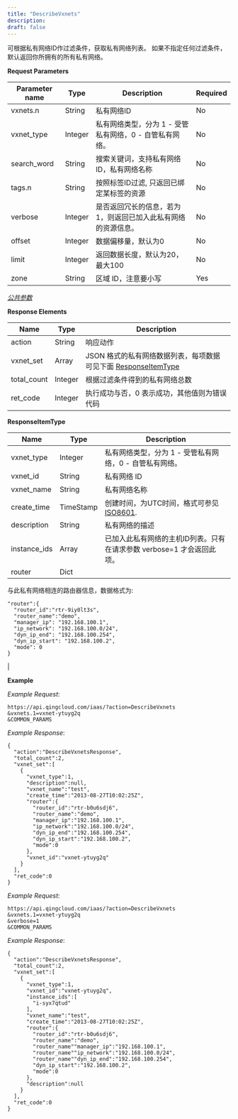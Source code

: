 ```yaml
---
title: "DescribeVxnets"
description: 
draft: false
---
```




可根据私有网络ID作过滤条件，获取私有网络列表。 如果不指定任何过滤条件，默认返回你所拥有的所有私有网络。

**Request Parameters**

| Parameter name | Type | Description | Required |
| --- | --- | --- | --- |
| vxnets.n | String | 私有网络ID | No |
| vxnet_type | Integer | 私有网络类型，分为 1 - 受管私有网络，0 - 自管私有网络。 | No |
| search_word | String | 搜索关键词，支持私有网络ID，私有网络名称 | No |
| tags.n | String | 按照标签ID过滤, 只返回已绑定某标签的资源 | No |
| verbose | Integer | 是否返回冗长的信息，若为1，则返回已加入此私有网络的资源信息。 | No |
| offset | Integer | 数据偏移量，默认为0 | No |
| limit | Integer | 返回数据长度，默认为20，最大100 | No |
| zone | String | 区域 ID，注意要小写 | Yes |

[_公共参数_](../../../parameters/)

**Response Elements**

| Name | Type | Description |
| --- | --- | --- |
| action | String | 响应动作 |
| vxnet_set | Array | JSON 格式的私有网络数据列表，每项数据可见下面 [ResponseItemType](#responseitemtype) |
| total_count | Integer | 根据过滤条件得到的私有网络总数 |
| ret_code | Integer | 执行成功与否，0 表示成功，其他值则为错误代码 |

**ResponseItemType**

| Name | Type | Description |
| --- | --- | --- |
| vxnet_type | Integer | 私有网络类型，分为 1 - 受管私有网络，0 - 自管私有网络。 |
| vxnet_id | String | 私有网络 ID |
| vxnet_name | String | 私有网络名称 |
| create_time | TimeStamp | 创建时间，为UTC时间，格式可参见 [ISO8601](http://www.w3.org/TR/NOTE-datetime). |
| description | String | 私有网络的描述 |
| instance_ids | Array | 已加入此私有网络的主机ID列表。只有在请求参数 verbose=1 才会返回此项。 |
| router | Dict |

与此私有网络相连的路由器信息，数据格式为:

```
"router":{
  "router_id":"rtr-9iy0lt3s",
  "router_name":"demo",
  "manager_ip": "192.168.100.1",
  "ip_network": "192.168.100.0/24",
  "dyn_ip_end": "192.168.100.254",
  "dyn_ip_start": "192.168.100.2",
  "mode": 0
}
```

 |

**Example**

_Example Request_:

```
https://api.qingcloud.com/iaas/?action=DescribeVxnets
&vxnets.1=vxnet-ytuyg2q
&COMMON_PARAMS
```

_Example Response_:

```
{
  "action":"DescribeVxnetsResponse",
  "total_count":2,
  "vxnet_set":[
    {
      "vxnet_type":1,
      "description":null,
      "vxnet_name":"test",
      "create_time":"2013-08-27T10:02:25Z",
      "router":{
        "router_id":"rtr-b0u6sdj6",
        "router_name":"demo",
        "manager_ip":"192.168.100.1",
        "ip_network":"192.168.100.0/24",
        "dyn_ip_end":"192.168.100.254",
        "dyn_ip_start":"192.168.100.2",
        "mode":0
      },
      "vxnet_id":"vxnet-ytuyg2q"
    }
  ],
  "ret_code":0
}
```

_Example Request_:

```
https://api.qingcloud.com/iaas/?action=DescribeVxnets
&vxnets.1=vxnet-ytuyg2q
&verbose=1
&COMMON_PARAMS
```

_Example Response_:

```
{
  "action":"DescribeVxnetsResponse",
  "total_count":2,
  "vxnet_set":[
    {
      "vxnet_type":1,
      "vxnet_id":"vxnet-ytuyg2q",
      "instance_ids":[
        "i-syx7qtud"
      ],
      "vxnet_name":"test",
      "create_time":"2013-08-27T10:02:25Z",
      "router":{
        "router_id":"rtr-b0u6sdj6",
        "router_name":"demo",
        "router_name""manager_ip":"192.168.100.1",
        "router_name""ip_network":"192.168.100.0/24",
        "router_name""dyn_ip_end":"192.168.100.254",
        "dyn_ip_start":"192.168.100.2",
        "mode":0
      },
      "description":null
    }
  ],
  "ret_code":0
}
```
